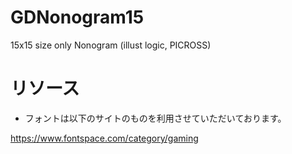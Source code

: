 # GDNonogram15
15x15 size only Nonogram (illust logic, PICROSS)

# リソース

- フォントは以下のサイトのものを利用させていただいております。

https://www.fontspace.com/category/gaming

